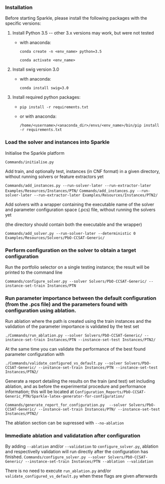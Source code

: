 ### Installation

Before starting Sparkle, please install the following packages with the specific versions:

1. Install Python 3.5 -- other 3.x versions may work, but were not tested
	* with anaconda:

		`conda create -n <env_name> python=3.5`

		`conda activate <env_name>`

2. Install swig version 3.0
	* with anaconda:

		`conda install swig=3.0`

3. Install required python packages:
	* `pip install -r requirements.txt`
	* or with anaconda:

		`/home/<username>/<anaconda_dir>/envs/<env_name>/bin/pip install -r requirements.txt`

### Load the solver and instances into Sparkle

Initialise the Sparkle platform

`Commands/initialise.py`

Add train, and optionally test, instances (in CNF format) in a given directory, without running solvers or feature extractors yet

`Commands/add_instances.py --run-solver-later --run-extractor-later Examples/Resources/Instances/PTN/`
`Commands/add_instances.py --run-solver-later --run-extractor-later Examples/Resources/Instances/PTN2/`

Add solvers with a wrapper containing the executable name of the solver and parameter configuration space (.pcs) file, without running the solvers yet

(the directory should contain both the executable and the wrapper)

`Commands/add_solver.py --run-solver-later --deterministic 0 Examples/Resources/Solvers/PbO-CCSAT-Generic/`


### Perform configuration on the solver to obtain a target configuration

Run the portfolio selector on a single testing instance; the result will be printed to the command line

`Commands/configure_solver.py --solver Solvers/PbO-CCSAT-Generic/ --instance-set-train Instances/PTN`

### Run parameter importance between the default configuration (from the .pcs file) and the parameters found with configuration using ablation.

Run ablation where the path is created using the train instances and the validation of the parameter importance is validated by the test set

`./Commands/run_ablation.py --solver Solvers/PbO-CCSAT-Generic/ --instance-set-train Instances/PTN --instance-set-test Instances/PTN2/`

At the same time you can validate the performance of the best found parameter configuration with

`./Commands/validate_configured_vs_default.py --solver Solvers/PbO-CCSAT-Generic/ --instance-set-train Instances/PTN --instance-set-test Instances/PTN2/`

Generate a report detailing the results on the train (and test) set including ablation, and as before the experimental procedure and performance information; this will be located at `Configuration_Reports/PbO-CCSAT-Generic_PTN/Sparkle-latex-generator-for-configuration/`

`Commands/generate_report_for_configuration.py  --solver Solvers/PbO-CCSAT-Generic/ --instance-set-train Instances/PTN/ --instance-set-test Instances/PTN2/`

The ablation section can be supressed with `--no-ablation` 

### Immediate ablation and validatation after configuration

By adding `--ablation` and/or `--validation` to `configure_solver.py`, ablation and respectivelly validation will run directly after the configuration has finished. 
`Commands/configure_solver.py --solver Solvers/PbO-CCSAT-Generic/ --instance-set-train Instances/PTN --ablation --validation`

There is no need to execute `run_ablation.py` and/or `validate_configured_vs_default.py` when these flags are given afterwards

